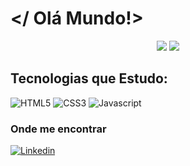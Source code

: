 # </ Olá Mundo!>

<div align="center">
<img  src= "https://github-readme-stats.vercel.app/api?username=PriscilaRodriguess&theme=radical&show_icons=true"/>
<img  src= "https://github-readme-stats.vercel.app/api/top-langs/?username=PriscilaRodriguess&layout=compact&theme=radical"/>
</div>

## Tecnologias que Estudo:

<img alt="HTML5"  src="https://img.shields.io/badge/HTML5-E34F26?style=for-the-badge&logo=html5&logoColor=white"/>
<img alt="CSS3"  src="https://img.shields.io/badge/CSS3-1572B6?style=for-the-badge&logo=css3&logoColor=white"/>
<img alt="Javascript"  src="https://img.shields.io/badge/JavaScript-F7DF1E?style=for-the-badge&logo=javascript&logoColor=black"/>

### Onde me encontrar

[![Linkedin](https://img.shields.io/badge/LinkedIn-0077B5?style=for-the-badge&logo=linkedin&logoColor=white)](https://www.linkedin.com/in/priscila-rodrigues-abb967221/)

